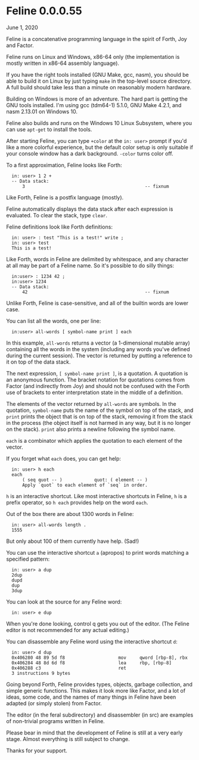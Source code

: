 # Feline 0.0.0.55

June 1, 2020

Feline is a concatenative programming language in the spirit of Forth, Joy and
Factor.

Feline runs on Linux and Windows, x86-64 only (the implementation is mostly
written in x86-64 assembly language).

If you have the right tools installed (GNU Make, gcc, nasm), you should be able
to build it on Linux by just typing `make` in the top-level source directory. A
full build should take less than a minute on reasonably modern hardware.

Building on Windows is more of an adventure. The hard part is getting the GNU
tools installed. I'm using gcc (tdm64-1) 5.1.0, GNU Make 4.2.1, and nasm
2.13.01 on Windows 10.

Feline also builds and runs on the Windows 10 Linux Subsystem, where you can
use `apt-get` to install the tools.

After starting Feline, you can type `+color` at the `in: user>` prompt if you'd
like a more colorful experience, but the default color setup is only suitable if
your console window has a dark background. `-color` turns color off.

To a first approximation, Feline looks like Forth:
```
  in: user> 1 2 +
  -- Data stack:
      3                                             -- fixnum
```
Like Forth, Feline is a postfix language (mostly).

Feline automatically displays the data stack after each expression is
evaluated. To clear the stack, type `clear`.

Feline definitions look like Forth definitions:
```
  in: user> : test "This is a test!" write ;
  in: user> test
  This is a test!
```
Like Forth, words in Feline are delimited by whitespace, and any character at
all may be part of a Feline name. So it's possible to do silly things:
```
  in:user> : 1234 42 ;
  in:user> 1234
  -- Data stack:
      42                                            -- fixnum
```
Unlike Forth, Feline is case-sensitive, and all of the builtin words are lower
case.

You can list all the words, one per line:
```
  in:user> all-words [ symbol-name print ] each
```
In this example, `all-words` returns a vector (a 1-dimensional mutable array)
containing all the words in the system (including any words you've defined
during the current session). The vector is returned by putting a reference to
it on top of the data stack.

The next expression, `[ symbol-name print ]`, is a quotation. A quotation is an
anonymous function. The bracket notation for quotations comes from Factor (and
indirectly from Joy) and should not be confused with the Forth use of brackets
to enter interpretation state in the middle of a definition.

The elements of the vector returned by `all-words` are symbols. In the
quotation, `symbol-name` puts the name of the symbol on top of the stack, and
`print` prints the object that is on top of the stack, removing it from the
stack in the process (the object itself is not harmed in any way, but it is no
longer on the stack). `print` also prints a newline following the symbol name.

`each` is a combinator which applies the quotation to each element of the
vector.

If you forget what `each` does, you can get help:
```
  in: user> h each
  each
      ( seq quot -- )            quot: ( element -- )
      Apply `quot` to each element of `seq` in order.
```
`h` is an interactive shortcut. Like most interactive shortcuts in Feline, `h`
is a prefix operator, so `h each` provides help on the word `each`.

Out of the box there are about 1300 words in Feline:
```
  in: user> all-words length .
  1555
```
But only about 100 of them currently have help. (Sad!)

You can use the interactive shortcut `a` (apropos) to print words matching a
specified pattern:
```
  in: user> a dup
  2dup
  dupd
  dup
  3dup
```
You can look at the source for any Feline word:
```
  in: user> e dup
```
When you're done looking, control q gets you out of the editor. (The Feline
editor is not recommended for any actual editing.)

You can disassemble any Feline word using the interactive shortcut `d`:
```
  in: user> d dup
  0x406280 48 89 5d f8                    mov     qword [rbp-8], rbx
  0x406284 48 8d 6d f8                    lea     rbp, [rbp-8]
  0x406288 c3                             ret
  3 instructions 9 bytes
```
Going beyond Forth, Feline provides types, objects, garbage collection, and
simple generic functions. This makes it look more like Factor, and a lot of
ideas, some code, and the names of many things in Feline have been adapted (or
simply stolen) from Factor.

The editor (in the feral subdirectory) and disassembler (in src) are examples
of non-trivial programs written in Feline.

Please bear in mind that the development of Feline is still at a very early
stage. Almost everything is still subject to change.

Thanks for your support.
